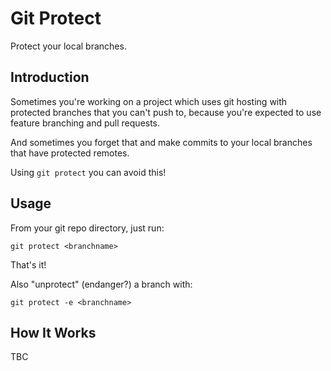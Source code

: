 Git Protect
===========

Protect your local branches.

Introduction
------------

Sometimes you're working on a project which uses git hosting with protected
branches that you can't push to, because you're expected to use feature
branching and pull requests.

And sometimes you forget that and make commits to your local branches that have
protected remotes.

Using `git protect` you can avoid this!

Usage
-----

From your git repo directory, just run:

```
git protect <branchname>
```

That's it!

Also "unprotect" (endanger?) a branch with:

```
git protect -e <branchname>
```

How It Works
------------

TBC
